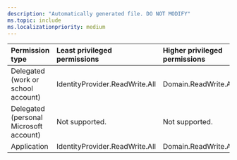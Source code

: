 ```yaml
---
description: "Automatically generated file. DO NOT MODIFY"
ms.topic: include
ms.localizationpriority: medium
---
```


|Permission type|Least privileged permissions|Higher privileged permissions|
|:---|:---|:---|
|Delegated (work or school account)|IdentityProvider.ReadWrite.All|Domain.ReadWrite.All|
|Delegated (personal Microsoft account)|Not supported.|Not supported.|
|Application|IdentityProvider.ReadWrite.All|Domain.ReadWrite.All|

